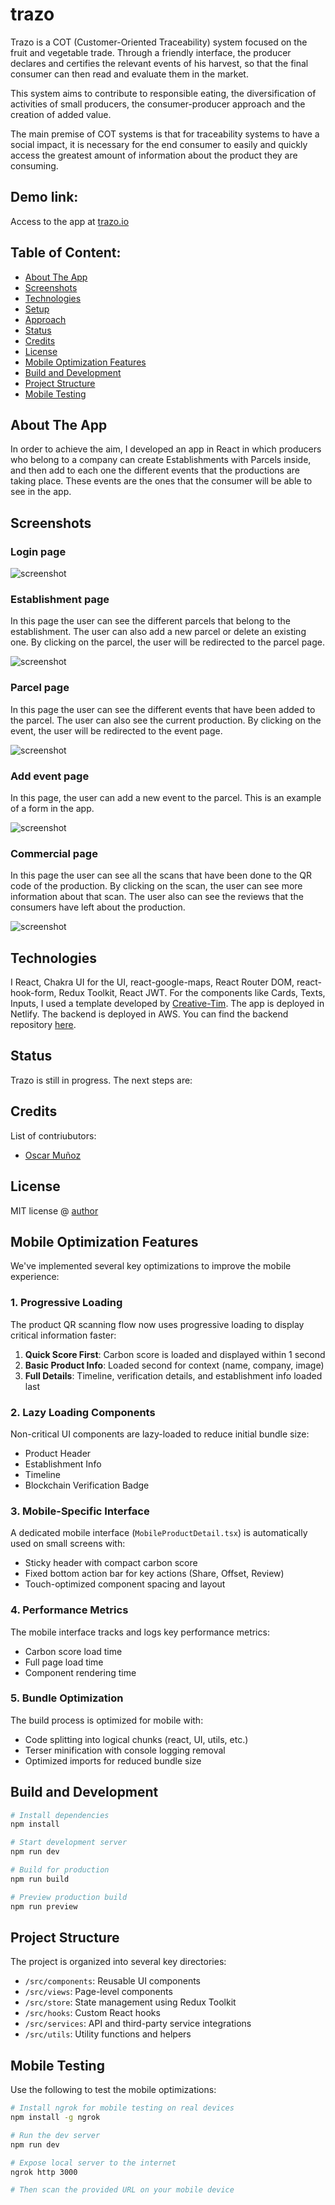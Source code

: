 # trazo

Trazo is a COT (Customer-Oriented Traceability) system focused on the fruit and vegetable trade. Through a friendly interface, the producer declares and certifies the relevant events of his harvest, so that the final consumer can then read and evaluate them in the market.

This system aims to contribute to responsible eating, the diversification of activities of small producers, the consumer-producer approach and the creation of added value.

The main premise of COT systems is that for traceability systems to have a social impact, it is necessary for the end consumer to easily and quickly access the greatest amount of information about the product they are consuming.

## Demo link:

Access to the app at [trazo.io](https://app.trazo.io)

## Table of Content:

- [About The App](#about-the-app)
- [Screenshots](#screenshots)
- [Technologies](#technologies)
- [Setup](#setup)
- [Approach](#approach)
- [Status](#status)
- [Credits](#credits)
- [License](#license)
- [Mobile Optimization Features](#mobile-optimization-features)
- [Build and Development](#build-and-development)
- [Project Structure](#project-structure)
- [Mobile Testing](#mobile-testing)

## About The App

In order to achieve the aim, I developed an app in React in which producers who belong to a company can create Establishments with Parcels inside, and then add to each one the different events that the productions are taking place. These events are the ones that the consumer will be able to see in the app.

## Screenshots

### Login page

![screenshot](./src/assets//img/screenshots/screenshot1.png)

### Establishment page

In this page the user can see the different parcels that belong to the establishment. The user can also add a new parcel or delete an existing one. By clicking on the parcel, the user will be redirected to the parcel page.

![screenshot](./src/assets//img/screenshots/screenshot2.png)

### Parcel page

In this page the user can see the different events that have been added to the parcel. The user can also see the current production. By clicking on the event, the user will be redirected to the event page.

![screenshot](./src/assets//img/screenshots/screenshot3.png)

### Add event page

In this page, the user can add a new event to the parcel. This is an example of a form in the app.

![screenshot](./src/assets//img/screenshots/screenshot4.png)

### Commercial page

In this page the user can see all the scans that have been done to the QR code of the production. By clicking on the scan, the user can see more information about that scan. The user also can see the reviews that the consumers have left about the production.

![screenshot](./src/assets//img/screenshots/screenshot5.png)

## Technologies

I React, Chakra UI for the UI, react-google-maps, React Router DOM, react-hook-form, Redux Toolkit, React JWT. For the components like Cards, Texts, Inputs, I used a template developed by [Creative-Tim](https://www.creative-tim.com). The app is deployed in Netlify. The backend is deployed in AWS. You can find the backend repository [here](https://github.com/oscarmunoz1/trazo-back).

<!-- ## Setup

- download or clone the repository
- run `npm install`
- ... -->

## Status

Trazo is still in progress. The next steps are:

## Credits

List of contriubutors:

- [Oscar Muñoz](https://www.linkedin.com/in/oscarmunoz256/)

## License

MIT license @ [author](author.com)

## Mobile Optimization Features

We've implemented several key optimizations to improve the mobile experience:

### 1. Progressive Loading

The product QR scanning flow now uses progressive loading to display critical information faster:

1. **Quick Score First**: Carbon score is loaded and displayed within 1 second
2. **Basic Product Info**: Loaded second for context (name, company, image)
3. **Full Details**: Timeline, verification details, and establishment info loaded last

### 2. Lazy Loading Components

Non-critical UI components are lazy-loaded to reduce initial bundle size:

- Product Header
- Establishment Info
- Timeline
- Blockchain Verification Badge

### 3. Mobile-Specific Interface

A dedicated mobile interface (`MobileProductDetail.tsx`) is automatically used on small screens with:

- Sticky header with compact carbon score
- Fixed bottom action bar for key actions (Share, Offset, Review)
- Touch-optimized component spacing and layout

### 4. Performance Metrics

The mobile interface tracks and logs key performance metrics:

- Carbon score load time
- Full page load time
- Component rendering time

### 5. Bundle Optimization

The build process is optimized for mobile with:

- Code splitting into logical chunks (react, UI, utils, etc.)
- Terser minification with console logging removal
- Optimized imports for reduced bundle size

## Build and Development

```bash
# Install dependencies
npm install

# Start development server
npm run dev

# Build for production
npm run build

# Preview production build
npm run preview
```

## Project Structure

The project is organized into several key directories:

- `/src/components`: Reusable UI components
- `/src/views`: Page-level components
- `/src/store`: State management using Redux Toolkit
- `/src/hooks`: Custom React hooks
- `/src/services`: API and third-party service integrations
- `/src/utils`: Utility functions and helpers

## Mobile Testing

Use the following to test the mobile optimizations:

```bash
# Install ngrok for mobile testing on real devices
npm install -g ngrok

# Run the dev server
npm run dev

# Expose local server to the internet
ngrok http 3000

# Then scan the provided URL on your mobile device
```
